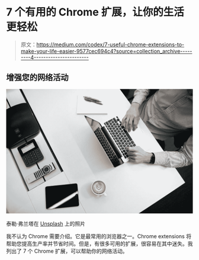 # 7 个有用的 Chrome 扩展，让你的生活更轻松

> 原文：<https://medium.com/codex/7-useful-chrome-extensions-to-make-your-life-easier-9577cec694c4?source=collection_archive---------4----------------------->

## 增强您的网络活动

![](img/294efc7cdb366cfa3980a66fd6b36d67.png)

泰勒·弗兰塔在 [Unsplash](https://unsplash.com/s/photos/web?utm_source=unsplash&utm_medium=referral&utm_content=creditCopyText) 上的照片

我不认为 Chrome 需要介绍。它是最常用的浏览器之一。Chrome extensions 将帮助您提高生产率并节省时间。但是，有很多可用的扩展，很容易在其中迷失。我列出了 7 个 Chrome 扩展，可以帮助你的网络活动。